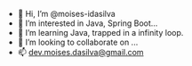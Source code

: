 - 👋 Hi, I’m @moises-idasilva
- 👀 I’m interested in Java, Spring Boot...
- 🌱 I’m learning Java, trapped in a infinity loop.
- 💞️ I’m looking to collaborate on ...
- 📫 dev.moises.dasilva@gmail.com

<!---
moises-idasilva/moises-idasilva is a ✨ special ✨ repository because its `README.md` (this file) appears on your GitHub profile.
You can click the Preview link to take a look at your changes.
--->
